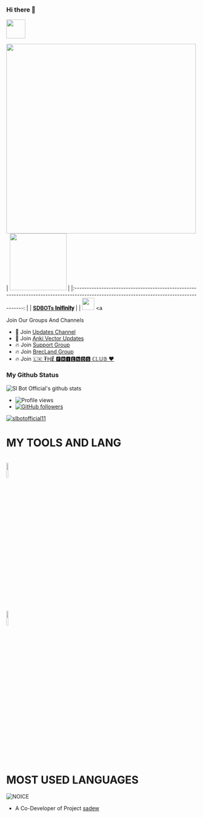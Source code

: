 ### Hi there 👋


<img src="https://camo.githubusercontent.com/2c8b3670d933220ae3c023fa1d568682975cce3f10799d0d3ff5ecac394b4ee8/68747470733a2f2f6d656469612e67697068792e636f6d2f6d656469612f31326f75664342304d795a31476f2f67697068792e676966" width="50px">

<a href="https://t.me/SDBOTs_inifinity"><img align='centre' src='https://telegra.ph/file/3f26caedf78426a80e055.jpg' width='500"'> </a>
|  <a href="https://t.me/darkridersslk/"><img src="https://icon-library.net//images/icon-programmer/icon-programmer-14.jpg" width="150px" height="150px" /></a> |
|:---------------------------------------------------------------------------------------------------------------------------------------: |
|       **[SDBOTs 𝐈𝐧𝐢𝐟𝐢𝐧𝐢𝐭𝐲](https://t.me/SDBOTs_inifinity/)**                                                                                |
| <a href="https://github.com/SDBOTsinifinity"><img src="https://cdn.iconscout.com/icon/free/png-256/github-108-438008.png" width="32px" height="32px"></a> <a 


Join Our Groups And Channels <br>
- 📢 Join [Updates Channel](https://t.me/SDBOTs_inifinity)
- 📢 Join [Anki Vector Updates](https://t.me/ankivectorUpdates)
- 🔥 Join [Support Group](https://t.me/SDBOTz)
- 🔥 Join [BrecLand Group](https://t.me/SLTBrecLand)
- 🔥 Join [🇱🇰 ₮ⱧɆ 🅵🆁🅸🅴🅽🅳🆂 ℂ𝕃𝕌𝔹 ♥️](https://t.me/joingrouplk)



### My Github Status
![Sl Bot Official's github stats](https://github-readme-stats.vercel.app/api?username=slbotofficial11&show_icons=true&theme=midnight-purple)
- ![Profile views](https://gpvc.arturio.dev/slbotofficial11)
- [![GitHub followers](https://img.shields.io/github/followers/slbotofficial11.svg?style=social&label=Follow&maxAge=2592000)](https://github.com/slbotofficial11?tab=followers)



<p align="left"> <a target="_blank" href="https://github.com/ryo-ma/github-profile-trophy"><img src="https://github-profile-trophy.vercel.app/?username=slbotofficial11&theme=alduin" alt="slbotofficial11" /></a> </p>













# MY TOOLS AND LANG

<p align ="left">
  <br />
  <code><img width="10%"   src="https://www.vectorlogo.zone/logos/python/python-ar21.svg"></code>
  <br /
  <code><img width="10%"  src="https://www.vectorlogo.zone/logos/github/github-ar21.svg"></code>
  <br>
</p>  



# MOST USED LANGUAGES
![NOICE](https://github-readme-stats.vercel.app/api/top-langs/?username=slbotofficial11&theme=dark&show_icons=true)

- A Co-Developer of Project [sadew](https://github.com/sadew451)
